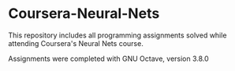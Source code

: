 # Coursera-Neural-Nets
This repository includes all programming assignments solved while attending Coursera's Neural Nets course.

Assignments were completed with GNU Octave, version 3.8.0
